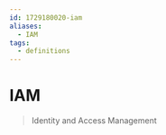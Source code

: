 ```yaml
---
id: 1729180020-iam
aliases:
  - IAM
tags:
  - definitions
---
```


# IAM

> Identity and Access Management
